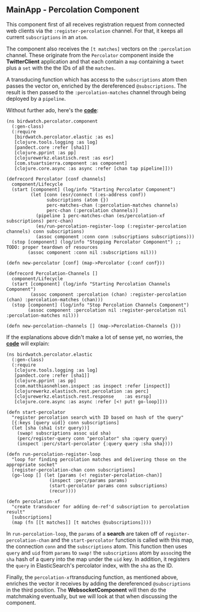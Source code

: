 ## MainApp - Percolation Component

This component first of all receives registration request from connected web clients via the ````:register-percolation```` channel. For that, it keeps all current ````subscriptions```` in an ````atom````.

The component also receives the ````[t matches]```` vectors on the ````:percolation```` channel. These originate from the ````Percolator```` component inside the **TwitterClient** application and that each contain a ````map```` containing a ````tweet```` plus a ````set```` with the the IDs of all the ````matches````.

A transducing function which has access to the ````subscriptions```` atom then passes the vector on, enriched by the dereferenced ````@subscriptions````. The result is then passed to the ````:percolation-matches```` channel through being deployed by a ````pipeline````.

Without further ado, here's the **[code](https://github.com/matthiasn/BirdWatch/blob/43a9c09493257b9c9b5e9e5644df5f67085feb84/Clojure-Websockets/MainApp/src/clj/birdwatch/percolator/component.clj)**:

~~~
(ns birdwatch.percolator.component
  (:gen-class)
  (:require
   [birdwatch.percolator.elastic :as es]
   [clojure.tools.logging :as log]
   [pandect.core :refer [sha1]]
   [clojure.pprint :as pp]
   [clojurewerkz.elastisch.rest :as esr]
   [com.stuartsierra.component :as component]
   [clojure.core.async :as async :refer [chan tap pipeline]]))

(defrecord Percolator [conf channels]
  component/Lifecycle
  (start [component] (log/info "Starting Percolator Component")
         (let [conn (esr/connect (:es-address conf))
               subscriptions (atom {})
               perc-matches-chan (:percolation-matches channels)
               perc-chan (:percolation channels)]
           (pipeline 1 perc-matches-chan (es/percolation-xf subscriptions) perc-chan)
           (es/run-percolation-register-loop (:register-percolation channels) conn subscriptions)
           (assoc component :conn conn :subscriptions subscriptions)))
  (stop [component] (log/info "Stopping Percolator Component") ;; TODO: proper teardown of resources
        (assoc component :conn nil :subscriptions nil)))

(defn new-percolator [conf] (map->Percolator {:conf conf}))

(defrecord Percolation-Channels []
  component/Lifecycle
  (start [component] (log/info "Starting Percolation Channels Component")
         (assoc component :percolation (chan) :register-percolation (chan) :percolation-matches (chan)))
  (stop [component] (log/info "Stop Percolation Channels Component")
        (assoc component :percolation nil :register-percolation nil :percolation-matches nil)))

(defn new-percolation-channels [] (map->Percolation-Channels {}))
~~~

If the explanations above didn't make a lot of sense yet, no worries, the **[code](https://github.com/matthiasn/BirdWatch/blob/43a9c09493257b9c9b5e9e5644df5f67085feb84/Clojure-Websockets/MainApp/src/clj/birdwatch/percolator/elastic.clj)** will explain:

~~~
(ns birdwatch.percolator.elastic
  (:gen-class)
  (:require
   [clojure.tools.logging :as log]
   [pandect.core :refer [sha1]]
   [clojure.pprint :as pp]
   [com.matthiasnehlsen.inspect :as inspect :refer [inspect]]
   [clojurewerkz.elastisch.rest.percolation :as perc]
   [clojurewerkz.elastisch.rest.response    :as esrsp]
   [clojure.core.async :as async :refer [<! put! go-loop]]))

(defn start-percolator
  "register percolation search with ID based on hash of the query"
  [{:keys [query uid]} conn subscriptions]
  (let [sha (sha1 (str query))]
    (swap! subscriptions assoc uid sha)
    (perc/register-query conn "percolator" sha :query query)
    (inspect :perc/start-percolator {:query query :sha sha})))

(defn run-percolation-register-loop
  "loop for finding percolation matches and delivering those on the appropriate socket"
  [register-percolation-chan conn subscriptions]
  (go-loop [] (let [params (<! register-percolation-chan)]
                (inspect :perc/params params)
                (start-percolator params conn subscriptions)
                (recur))))

(defn percolation-xf
  "create transducer for adding de-ref'd subscription to percolation result"
  [subscriptions]
  (map (fn [[t matches]] [t matches @subscriptions])))
~~~

In ````run-percolation-loop````, the ````params```` of a **search** are taken off of ````register-percolation-chan```` and the ````start-percolator```` function is called with this map, the connection ````conn```` and the ````subscriptions```` atom. This function then uses ````query```` and ````uid```` from ````params```` to ````swap!```` the ````subscriptions```` atom by ````assoc````ing the ````sha```` hash of a query into the map under the ````uid```` key. In addition, it registers the ````query```` in ElasticSearch's percolator index, with the ````sha```` as the ID.

Finally, the ````percolation-xf````transducing function, as mentioned above, enriches the vector it receives by adding the dereferenced ````@subscriptions```` in the third position. The **WebsocketComponent** will then do the matchmaking eventually, but we will look at that when discussing the component.
